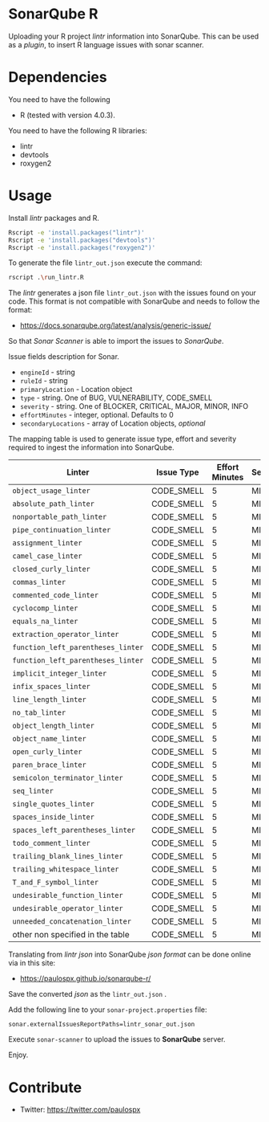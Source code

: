 # SonarQube R
Uploading your R project *lintr* information into SonarQube. This can be used as a *plugin*, to insert R language issues with sonar scanner. 



# Dependencies 

You need to have the following 

- R (tested with version 4.0.3). 

You need to have the following R libraries:

- lintr
- devtools
- roxygen2

# Usage

Install *lintr* packages and R.

```bash
Rscript -e 'install.packages("lintr")'
Rscript -e 'install.packages("devtools")'
Rscript -e 'install.packages("roxygen2")'
```

To generate the file `lintr_out.json` execute the command:

```bash
rscript .\run_lintr.R
```

The *lintr* generates a json file  `lintr_out.json`  with the issues found on your code. 
This format is not compatible with SonarQube and needs to follow the format: 

- https://docs.sonarqube.org/latest/analysis/generic-issue/

So that *Sonar Scanner* is able to import the issues to *SonarQube*.

Issue fields description for Sonar.

- `engineId` - string
- `ruleId` - string
- `primaryLocation` - Location object
- `type` - string. One of BUG, VULNERABILITY, CODE_SMELL
- `severity` - string. One of BLOCKER, CRITICAL, MAJOR, MINOR, INFO
- `effortMinutes` - integer, optional. Defaults to 0
- `secondaryLocations` - array of Location objects, *optional*



The mapping table is used to generate issue type, effort and severity required to ingest the information into SonarQube.

| Linter                             | Issue Type | Effort Minutes | Severity |
| ---------------------------------- | ---------- | -------------- | -------- |
| `object_usage_linter`              | CODE_SMELL | 5              | MINOR    |
| `absolute_path_linter`             | CODE_SMELL | 5              | MINOR    |
| `nonportable_path_linter`          | CODE_SMELL | 5              | MINOR    |
| `pipe_continuation_linter`         | CODE_SMELL | 5              | MINOR    |
| `assignment_linter`                | CODE_SMELL | 5              | MINOR    |
| `camel_case_linter`                | CODE_SMELL | 5              | MINOR    |
| `closed_curly_linter`              | CODE_SMELL | 5              | MINOR    |
| `commas_linter`                    | CODE_SMELL | 5              | MINOR    |
| `commented_code_linter`            | CODE_SMELL | 5              | MINOR    |
| `cyclocomp_linter`                 | CODE_SMELL | 5              | MINOR    |
| `equals_na_linter`                 | CODE_SMELL | 5              | MINOR    |
| `extraction_operator_linter`       | CODE_SMELL | 5              | MINOR    |
| `function_left_parentheses_linter` | CODE_SMELL | 5              | MINOR    |
| `function_left_parentheses_linter` | CODE_SMELL | 5              | MINOR    |
| `implicit_integer_linter`          | CODE_SMELL | 5              | MINOR    |
| `infix_spaces_linter`              | CODE_SMELL | 5              | MINOR    |
| `line_length_linter`               | CODE_SMELL | 5              | MINOR    |
| `no_tab_linter`                    | CODE_SMELL | 5              | MINOR    |
| `object_length_linter`             | CODE_SMELL | 5              | MINOR    |
| `object_name_linter`               | CODE_SMELL | 5              | MINOR    |
| `open_curly_linter`                | CODE_SMELL | 5              | MINOR    |
| `paren_brace_linter`               | CODE_SMELL | 5              | MINOR    |
| `semicolon_terminator_linter`      | CODE_SMELL | 5              | MINOR    |
| `seq_linter`                       | CODE_SMELL | 5              | MINOR    |
| `single_quotes_linter`             | CODE_SMELL | 5              | MINOR    |
| `spaces_inside_linter`             | CODE_SMELL | 5              | MINOR    |
| `spaces_left_parentheses_linter`   | CODE_SMELL | 5              | MINOR    |
| `todo_comment_linter`              | CODE_SMELL | 5              | MINOR    |
| `trailing_blank_lines_linter`      | CODE_SMELL | 5              | MINOR    |
| `trailing_whitespace_linter`       | CODE_SMELL | 5              | MINOR    |
| `T_and_F_symbol_linter`            | CODE_SMELL | 5              | MINOR    |
| `undesirable_function_linter`      | CODE_SMELL | 5              | MINOR    |
| `undesirable_operator_linter`      | CODE_SMELL | 5              | MINOR    |
| `unneeded_concatenation_linter`    | CODE_SMELL | 5              | MINOR    |
| other non specified in the table   | CODE_SMELL | 5              | MINOR    |



Translating from *lintr json* into SonarQube *json format* can be done online via in this site: 

- https://paulospx.github.io/sonarqube-r/



Save the converted *json* as  the `lintr_out.json` .

Add the following line to your  `sonar-project.properties`  file:

```properties
sonar.externalIssuesReportPaths=lintr_sonar_out.json
```

Execute `sonar-scanner` to upload the issues to **SonarQube** server. 

Enjoy.



# Contribute 

- Twitter: https://twitter.com/paulospx